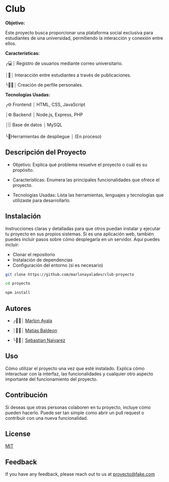 
# Club


**Objetivo:**

 Este proyecto busca proporcionar una plataforma social exclusiva para estudiantes de una universidad, permitiendo la interacción y conexión entre ellos.

**Características:** 

╭💻┊ Registro de usuarios mediante correo universitario.

┊💬┊ Interacción entre estudiantes a través de publicaciones.

╰🙋‍♂️┊ Creación de perfile personales.



**Tecnologías Usadas:**

 ╭🌐 Frontend ┊ HTML, CSS, JavaScript

 ┊⚙️ Backend ┊ Node.js, Express, PHP

 ┊🗄️ Base de datos ┊ MySQL

 ╰🚨Herramientas de despliegue ┊ (En proceso)



##  Descripción del Proyecto

- Objetivo: Explica qué problema resuelve el proyecto o cuál es su propósito.

- Características: Enumera las principales funcionalidades que ofrece el proyecto.

- Tecnologías Usadas: Lista las herramientas, lenguajes y tecnologías que utilizaste para desarrollarlo.
## Instalación

Instrucciones claras y detalladas para que otros puedan instalar y ejecutar tu proyecto en sus propios sistemas. Si es una aplicación web, también puedes incluir pasos sobre cómo desplegarla en un servidor. Aquí puedes incluir:

- Clonar el repositorio
- Instalación de dependencias
- Configuración del entorno (si es necesario)


```bash
git clone https://github.com/marlonayaladev/club-proyecto

cd proyecto

npm install

```
    
## Autores

- ╭👨‍💼┊ [Marlon Ayala](https://www.github.com/marlonayaladev)

- ┊👨‍💼┊ [Matias Baldeon](https://www.github.com/https://github.com/m0rci)

- ╰👨‍💼┊ [Sebastian Naivarez](https://www.github.com/https://github.com/SebastianNaivarez)
## Uso

Cómo utilizar el proyecto una vez que esté instalado. Explica cómo interactuar con la interfaz, las funcionalidades y cualquier otro aspecto importante del funcionamiento del proyecto.
## Contribución

Si deseas que otras personas colaboren en tu proyecto, incluye cómo pueden hacerlo. Puede ser tan simple como abrir un pull request o contribuir con una nueva funcionalidad.
## License

[MIT](https://choosealicense.com/licenses/mit/)


## Feedback

If you have any feedback, please reach out to us at proyecto@fake.com

